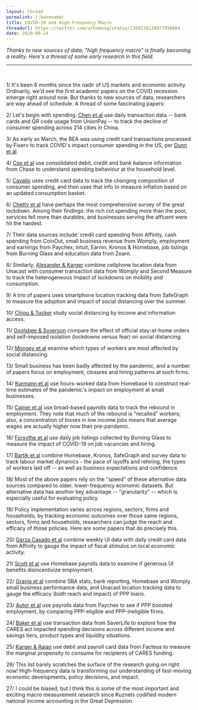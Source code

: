 ```yaml
---
layout: thread
permalink: /:basename/
title: COVID-19 and High-Frequency Macro
threadurl: https://twitter.com/athomasq/status/1309236128977956864
date: 2020-09-24
---
```

*Thanks to new sources of data, "high frequency macro" is finally becoming a reality.  Here's a thread of some early research in this field.* 

----

<br/>

1/ It's been 6 months since the nadir of US markets and economic activity.  Ordinarily, we'd see the first academic papers on the COVID recession emerge right around now.  But thanks to new sources of data, researchers are way ahead of schedule.  A thread of some fascinating papers:

2/ Let's begin with spending.  [Chen et al](https://papers.ssrn.com/sol3/papers.cfm?abstract_id=3568574) use daily transaction data -- bank cards and QR code usage from UnionPay -- to track the decline of consumer spending across 214 cities in China.

3/ As early as March, the BEA was using credit card transactions processed by Fiserv to track COVID's impact consumer spending in the US, per [Dunn et al](https://www.bea.gov/system/files/papers/BEA-WP2020-5_0.pdf).
 
4/ [Cox et al](https://www.brookings.edu/wp-content/uploads/2020/06/Cox-et-al-conference-draft.pdf) use consolidated debit, credit and bank balance information from Chase to understand spending behaviour at the household level.

5/ [Cavallo](https://www.nber.org/papers/w27352.pdf) uses credit card data to track the changing composition of consumer spending, and then uses that info to measure inflation based on an updated consumption basket.

6/ [Chetty et al](https://opportunityinsights.org/wp-content/uploads/2020/05/tracker_paper.pdf ) have perhaps the most comprehensive survey of the great lockdown.  Among their findings: the rich cut spending more than the poor, services fell more than durables, and businesses serving the affluent were hit the hardest. 

7/ Their data sources include: credit card spending from Affinity, cash spending from CoinOut, small business revenue from Womply, employment and earnings from Paychex, Intuit, Earnin, Kronos & Homebase, job listings from Burning Glass and education data from Zearn.

8/ Similarly, [Alexander & Karger](https://papers.ssrn.com/sol3/papers.cfm?abstract_id=3604595) combine cellphone location data from Unacast with consumer transaction data from Womply and Second Measure to track the heterogeneous impact of lockdowns on mobility and consumption.

9/ A trio of papers uses smartphone location tracking data from SafeGraph to measure the adoption and impact of social distancing over the summer.

10/ [Chiou & Tucker](https://www.nber.org/papers/w26982.pdf) study social distancing by income and information access.

11/ [Goolsbee & Syverson](https://www.nber.org/papers/w27432) compare the effect of official stay-at-home orders and self-imposed isolation (lockdowns versus fear) on social distancing.

12/ [Mongey et al](https://www.nber.org/papers/w27085.pdf?sy=085) examine which types of workers are most affected by social distancing.

13/ Small business has been badly affected by the pandemic, and a number of papers focus on employment, closures and hiring patterns at such firms.

14/ [Kurmann et al](https://etiennelale.weebly.com/uploads/1/0/1/6/101665630/hbdraft_0804.pdf) use hours-worked data from Homebase to construct real-time estimates of the pandemic's impact on employment at small businesses.

15/ [Cajner et al](https://www.nber.org/papers/w27159.pdf) use broad-based payrolls data to track the rebound in employment. They note that much of the rebound is "recalled" workers; also, a concentration of losses in low income jobs means that average wages are actually higher now than pre-pandemic.

16/ [Forsythe et al](https://www.nber.org/papers/w27061.pdf) use daily job listings collected by Burning Glass to measure the impact of COVID-19 on job vacancies and hiring.
 
17/ [Bartik et al](https://bfi.uchicago.edu/wp-content/uploads/BFI_WP_202083.pdf) combine Homebase, Kronos, SafeGraph and survey data to track labour market dynamics - the pace of layoffs and rehiring, the types of workers laid off -- as well as business expectations and confidence.

18/ Most of the above papers rely on the "speed" of these alternative data sources compared to older, lower-frequency economic datasets.  But alternative data has another key advantage -- "granularity" -- which is especially useful for evaluating policy.  

19/ Policy implementation varies across regions, sectors, firms and households; by tracking economic outcomes over those same regions, sectors, firms and households, researchers can judge the reach and efficacy of those policies.  Here are some papers that do precisely this. 

20/ [Garza Casado et al](https://www.nber.org/papers/w27576.pdf) combine weekly UI data with daily credit card data from Affinity to gauge the impact of fiscal stimulus on local economic activity.

21/ [Scott et al](https://tobin.yale.edu/sites/default/files/files/C-19%20Articles/CARES-UI_identification_vF(1).pdf) use Homebase payrolls data to examine if generous UI benefits disincentivize employment.

22/ [Granja et al](https://www.nber.org/papers/w27095.pdf) combine SBA stats, bank reporting, Homebase and Womply small business performance data, and Unacast location tracking data to gauge the efficacy (both reach and impact) of PPP loans.

23/ [Autor et al](https://economics.mit.edu/files/20094) use payrolls data from Paychex to see if PPP boosted employment, by comparing PPP-eligible and PPP-ineligible firms.

24/ [Baker et al](https://bfi.uchicago.edu/wp-content/uploads/BFI_WP_202055.pdf) use transaction data from SaverLife to explore how the CARES act impacted spending decisions across different income and savings tiers, product types and liquidity situations. 
 
25/ [Karger & Rajan](https://www.chicagofed.org/publications/working-papers/2020/2020-15) use debit and payroll card data from Facteus to measure the marginal propensity to consume for recipients of CARES funding.

26/ This list barely scratches the surface of the research going on right now!  High-frequency data is transforming our understanding of fast-moving economic developments, policy decisions, and impact.

27/ I could be biased, but I think this is some of the most important and exciting macro measurement research since Kuznets codified modern national income accounting in the Great Depression.
